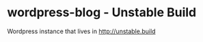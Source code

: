 wordpress-blog - Unstable Build
==============
Wordpress instance that lives in http://unstable.build
